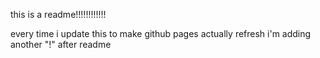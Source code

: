 this is a readme!!!!!!!!!!!!

every time i update this to make github pages actually refresh i'm adding another "!" after readme
